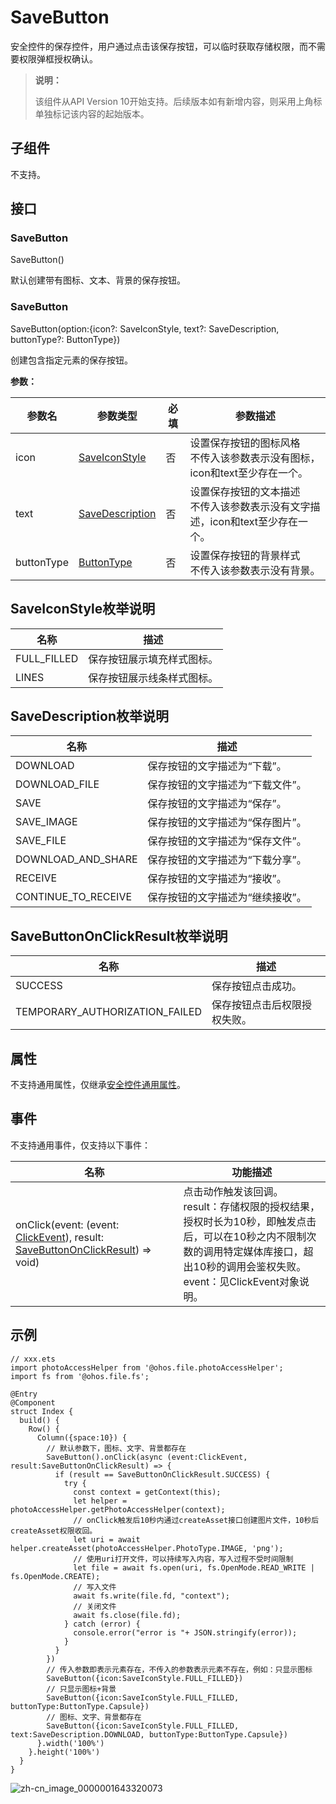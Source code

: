 # SaveButton


安全控件的保存控件，用户通过点击该保存按钮，可以临时获取存储权限，而不需要权限弹框授权确认。


> **说明：**
>
> 该组件从API Version 10开始支持。后续版本如有新增内容，则采用上角标单独标记该内容的起始版本。


## 子组件

不支持。


## 接口

### SaveButton
SaveButton()

默认创建带有图标、文本、背景的保存按钮。

### SaveButton
SaveButton(option:{icon?: SaveIconStyle, text?: SaveDescription, buttonType?: ButtonType})

创建包含指定元素的保存按钮。

**参数：**

| 参数名 | 参数类型 | 必填 | 参数描述 |
| -------- | -------- | -------- | -------- |
| icon | [SaveIconStyle](#saveiconstyle枚举说明) | 否 | 设置保存按钮的图标风格<br/>不传入该参数表示没有图标，icon和text至少存在一个。 |
| text | [SaveDescription](#savedescription枚举说明) | 否 | 设置保存按钮的文本描述<br/>不传入该参数表示没有文字描述，icon和text至少存在一个。 |
| buttonType | [ButtonType](ts-basic-components-button.md#ButtonType枚举说明) | 否 | 设置保存按钮的背景样式<br/>不传入该参数表示没有背景。 |


## SaveIconStyle枚举说明

| 名称 | 描述 |
| -------- | -------- |
| FULL_FILLED | 保存按钮展示填充样式图标。 |
| LINES | 保存按钮展示线条样式图标。 |


## SaveDescription枚举说明

| 名称 | 描述 |
| -------- | -------- |
| DOWNLOAD | 保存按钮的文字描述为“下载”。 |
| DOWNLOAD_FILE | 保存按钮的文字描述为“下载文件”。 |
| SAVE | 保存按钮的文字描述为“保存”。 |
| SAVE_IMAGE | 保存按钮的文字描述为“保存图片”。 |
| SAVE_FILE | 保存按钮的文字描述为“保存文件”。 |
| DOWNLOAD_AND_SHARE | 保存按钮的文字描述为“下载分享”。 |
| RECEIVE | 保存按钮的文字描述为“接收”。 |
| CONTINUE_TO_RECEIVE | 保存按钮的文字描述为“继续接收”。 |


## SaveButtonOnClickResult枚举说明

| 名称 | 描述 |
| -------- | -------- |
| SUCCESS | 保存按钮点击成功。 |
| TEMPORARY_AUTHORIZATION_FAILED | 保存按钮点击后权限授权失败。 |


## 属性

不支持通用属性，仅继承[安全控件通用属性](ts-securitycomponent-attributes.md#属性)。


## 事件

不支持通用事件，仅支持以下事件：

| 名称 | 功能描述 |
| -------- | -------- |
| onClick(event: (event: [ClickEvent](ts-universal-events-click.md#clickevent对象说明)), result: [SaveButtonOnClickResult](#savebuttononclickresult枚举说明)) =&gt; void) | 点击动作触发该回调。<br/>result：存储权限的授权结果，授权时长为10秒，即触发点击后，可以在10秒之内不限制次数的调用特定媒体库接口，超出10秒的调用会鉴权失败。<br/>event：见ClickEvent对象说明。 |


## 示例

```
// xxx.ets
import photoAccessHelper from '@ohos.file.photoAccessHelper';
import fs from '@ohos.file.fs';

@Entry
@Component
struct Index {
  build() {
    Row() {
      Column({space:10}) {
        // 默认参数下，图标、文字、背景都存在
        SaveButton().onClick(async (event:ClickEvent, result:SaveButtonOnClickResult) => {
          if (result == SaveButtonOnClickResult.SUCCESS) {
            try {
              const context = getContext(this);
              let helper = photoAccessHelper.getPhotoAccessHelper(context);
              // onClick触发后10秒内通过createAsset接口创建图片文件，10秒后createAsset权限收回。
              let uri = await helper.createAsset(photoAccessHelper.PhotoType.IMAGE, 'png');
              // 使用uri打开文件，可以持续写入内容，写入过程不受时间限制
              let file = await fs.open(uri, fs.OpenMode.READ_WRITE | fs.OpenMode.CREATE);
              // 写入文件
              await fs.write(file.fd, "context");
              // 关闭文件
              await fs.close(file.fd);
            } catch (error) {
              console.error("error is "+ JSON.stringify(error));
            }
          }
        })
        // 传入参数即表示元素存在，不传入的参数表示元素不存在，例如：只显示图标
        SaveButton({icon:SaveIconStyle.FULL_FILLED})
        // 只显示图标+背景
        SaveButton({icon:SaveIconStyle.FULL_FILLED, buttonType:ButtonType.Capsule})
        // 图标、文字、背景都存在
        SaveButton({icon:SaveIconStyle.FULL_FILLED, text:SaveDescription.DOWNLOAD, buttonType:ButtonType.Capsule})
      }.width('100%')
    }.height('100%')
  }
}
```

![zh-cn_image_0000001643320073](figures/zh-cn_image_0000001643320073.png)
